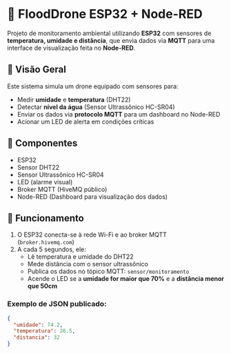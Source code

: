 # 🌊 FloodDrone ESP32 + Node-RED

Projeto de monitoramento ambiental utilizando **ESP32** com sensores de **temperatura, umidade e distância**, que envia dados via **MQTT** para uma interface de visualização feita no **Node-RED**.

## 📡 Visão Geral

Este sistema simula um drone equipado com sensores para:

- Medir **umidade** e **temperatura** (DHT22)
- Detectar **nível da água** (Sensor Ultrassônico HC-SR04)
- Enviar os dados via **protocolo MQTT** para um dashboard no Node-RED
- Acionar um LED de alerta em condições críticas

## 🔧 Componentes

- ESP32
- Sensor DHT22
- Sensor Ultrassônico HC-SR04
- LED (alarme visual)
- Broker MQTT (HiveMQ público)
- Node-RED (Dashboard para visualização dos dados)

## 📶 Funcionamento

1. O ESP32 conecta-se à rede Wi-Fi e ao broker MQTT (`broker.hivemq.com`)
2. A cada 5 segundos, ele:
   - Lê temperatura e umidade do DHT22
   - Mede distância com o sensor ultrassônico
   - Publica os dados no tópico MQTT: `sensor/monitoramento`
   - Acende o LED se a **umidade for maior que 70%** e a **distância menor que 50cm**

### Exemplo de JSON publicado:
```json
{
  "umidade": 74.2,
  "temperatura": 26.5,
  "distancia": 32
}
